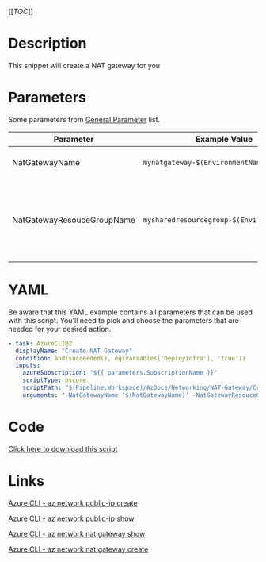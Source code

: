 [[_TOC_]]

# Description

This snippet will create a NAT gateway for you

# Parameters

Some parameters from [General Parameter](/Azure/AzDocs-v1/Scripts) list.

| Parameter                  | Example Value                              | Description                                              |
| -------------------------- | ------------------------------------------ | -------------------------------------------------------- |
| NatGatewayName             | `mynatgateway-$(EnvironmentName)`          | The name of the NAT Gateway.                             |
| NatGatewayResouceGroupName | `mysharedresourcegroup-$(EnvironmentName)` | The resource group where the NAT Gateway will reside in. |

# YAML

Be aware that this YAML example contains all parameters that can be used with this script. You'll need to pick and choose the parameters that are needed for your desired action.

```yaml
- task: AzureCLI@2
  displayName: "Create NAT Gateway"
  condition: and(succeeded(), eq(variables['DeployInfra'], 'true'))
  inputs:
    azureSubscription: "${{ parameters.SubscriptionName }}"
    scriptType: pscore
    scriptPath: "$(Pipeline.Workspace)/AzDocs/Networking/NAT-Gateway/Create-NAT-Gateway.ps1"
    arguments: "-NatGatewayName '$(NatGatewayName)' -NatGatewayResouceGroupName '$(NatGatewayResouceGroupName)'"
```

# Code

[Click here to download this script](../../../../../src/Networking/NAT-Gateway/Create-NAT-Gateway.ps1)

# Links

[Azure CLI - az network public-ip create](https://docs.microsoft.com/en-us/cli/azure/network/public-ip?view=azure-cli-latest#az_network_public_ip_create)

[Azure CLI - az network public-ip show](https://docs.microsoft.com/en-us/cli/azure/network/public-ip?view=azure-cli-latest#az_network_public_ip_show)

[Azure CLI - az network nat gateway show](https://docs.microsoft.com/nl-nl/cli/azure/network/nat/gateway?view=azure-cli-latest#az_network_nat_gateway_show)

[Azure CLI - az network nat gateway create](https://docs.microsoft.com/nl-nl/cli/azure/network/nat/gateway?view=azure-cli-latest#az_network_nat_gateway_create)

